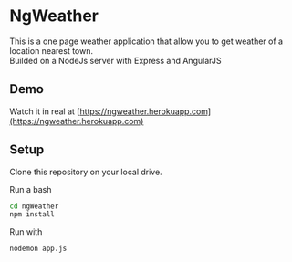# NgWeather

This is a one page weather application that allow you to get weather of a location nearest town.<br>
Builded on a NodeJs server with Express and AngularJS

## Demo
Watch it in real at 
[https://ngweather.herokuapp.com](https://ngweather.herokuapp.com)



## Setup

Clone this repository on your local drive. 

Run a bash 
```bash
cd ngWeather
npm install
```

Run with 
```bash
nodemon app.js
```

